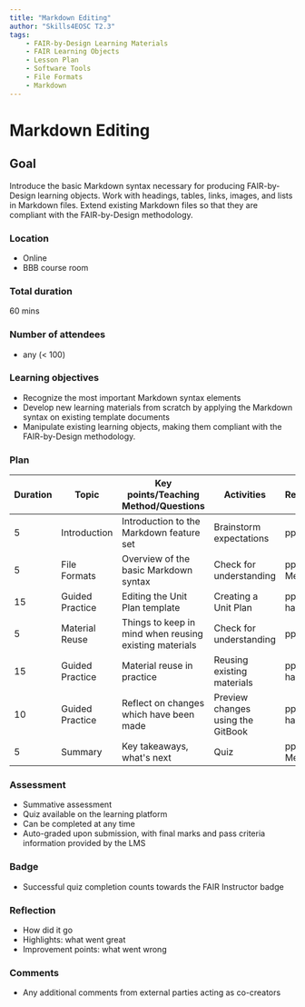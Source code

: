 ```yaml
---
title: "Markdown Editing"
author: "Skills4EOSC T2.3"
tags: 
    - FAIR-by-Design Learning Materials
    - FAIR Learning Objects
    - Lesson Plan
    - Software Tools
    - File Formats
    - Markdown
---
```


# Markdown Editing

## Goal

Introduce the basic Markdown syntax necessary for producing FAIR-by-Design learning objects. Work with headings, tables, links, images, and lists in Markdown files. Extend existing Markdown files so that they are compliant with the FAIR-by-Design methodology.

### Location

- Online
- BBB course room

### Total duration

60 mins

### Number of attendees

- any (< 100)

### Learning objectives

- Recognize the most important Markdown syntax elements
- Develop new learning materials from scratch by applying the Markdown syntax on existing template documents
- Manipulate existing learning objects, making them compliant with the FAIR-by-Design methodology. 

### Plan

| Duration | Topic           | Key points/Teaching Method/Questions                   | Activities                        | Resources      |
|----------|-----------------|--------------------------------------------------------|-----------------------------------|----------------|
| 5        | Introduction    | Introduction to the Markdown feature set               | Brainstorm expectations           | pptx           |
| 5        | File Formats    | Overview of the basic Markdown syntax                  | Check for understanding           | pptx, Menti    |
| 15       | Guided Practice | Editing the Unit Plan template                         | Creating a Unit Plan              | pptx, handouts |
| 5        | Material Reuse  | Things to keep in mind when reusing existing materials | Check for understanding           | pptx           |
| 15       | Guided Practice | Material reuse in practice                             | Reusing existing materials        | pptx, handouts |
| 10       | Guided Practice | Reflect on changes which have been made                                | Preview changes using the GitBook | pptx, handouts |
| 5        | Summary         | Key takeaways, what's next                             | Quiz                              | pptx, Menti    |

### Assessment

- Summative assessment
- Quiz available on the learning platform
- Can be completed at any time
- Auto-graded upon submission, with final marks and pass criteria information provided by the LMS

### Badge

- Successful quiz completion counts towards the FAIR Instructor badge

### Reflection

- How did it go
- Highlights: what went great
- Improvement points: what went wrong

### Comments

- Any additional comments from external parties acting as co-creators